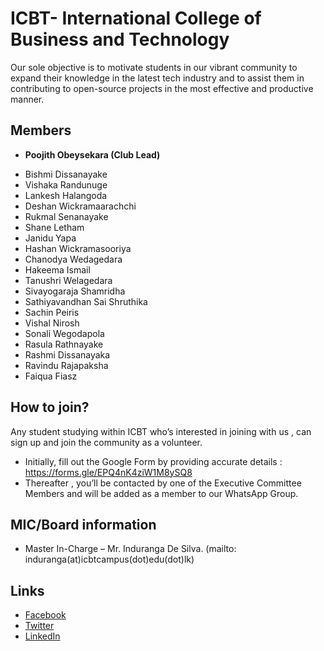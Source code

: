 # ICBT- International College of Business and Technology
 
Our sole objective is to motivate students in our vibrant community to expand their knowledge in the latest tech industry and to assist them in contributing to open-source projects in the most effective and productive manner.  

## Members
-  **Poojith Obeysekara (Club Lead)**
* Bishmi Dissanayake  
* Vishaka Randunuge  
* Lankesh Halangoda
* Deshan Wickramaarachchi
* Rukmal Senanayake 
* Shane Letham
* Janidu Yapa 
* Hashan Wickramasooriya 
* Chanodya Wedagedara
* Hakeema Ismail
* Tanushri Welagedara
* Sivayogaraja Shamridha
* Sathiyavandhan Sai Shruthika
* Sachin Peiris
* Vishal Nirosh
* Sonali Wegodapola
* Rasula Rathnayake
* Rashmi Dissanayaka
* Ravindu Rajapaksha
* Faiqua Fiasz



## How to join?

Any student studying within ICBT who’s interested in joining with us , can sign up and join the community as a volunteer.
- Initially, fill out the Google Form by providing accurate details : https://forms.gle/EPQ4nK4ziW1M8ySQ8
- Thereafter , you’ll be contacted by one of the Executive Committee Members and will be  added as a member to our WhatsApp Group.

## MIC/Board information

* Master In-Charge – Mr. Induranga De Silva. (mailto: induranga(at)icbtcampus(dot)edu(dot)lk)

## Links

- [Facebook](https://www.facebook.com/ICBTIT)
- [Twitter](https://twitter.com/icbt_it)
- [LinkedIn](https://www.linkedin.com/company/icbt-it-mozilla-campus-club-icbt/)
